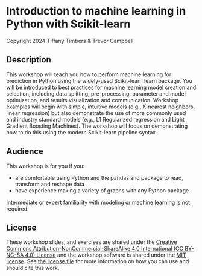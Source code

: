 # Introduction to machine learning in Python with Scikit-learn

Copyright 2024 Tiffany Timbers & Trevor Campbell

## Description

This workshop will teach you how to perform machine learning for prediction in Python
using the widely-used Scikit-learn learn package.
You will be introduced to best practices for machine learning model creation and selection, 
including data splitting, pre-processing, parameter and model optimization,
and results visualization and communication.
Workshop examples will begin with simple, intuitive models (e.g., K-nearest neighbors, linear regression)
but also demonstrate the use of more commonly used and industry standard models (e.g., L1 Regularized regression and Light Gradient Boosting Machines).
The workshop will focus on demonstrating how to do this using the modern Scikit-learn pipeline syntax.

## Audience

This workshop is for you if you:

- are comfortable using Python and the pandas and package to read, transform and reshape data
- have experience making a variety of graphs with any Python package.

Intermediate or expert familiarity with modeling or machine learning is not required.

## License

These workshop slides, and exercises are shared under the 
[Creative Commons Attribution-NonCommercial-ShareAlike 4.0 International (CC BY-NC-SA 4.0) License](https://creativecommons.org/licenses/by-nc-sa/4.0/)
and the workshop software is shared under the [MIT license](https://choosealicense.com/licenses/mit/). 
See [the license file](LICENSE.md) for more information on how you can use and should cite this work.
